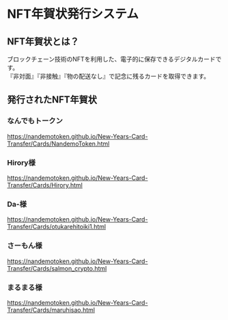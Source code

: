 # NFT年賀状発行システム

## NFT年賀状とは？  
ブロックチェーン技術のNFTを利用した、電子的に保存できるデジタルカードです。  
『非対面』『非接触』『物の配送なし』で記念に残るカードを取得できます。  

## 発行されたNFT年賀状

### なんでもトークン
https://nandemotoken.github.io/New-Years-Card-Transfer/Cards/NandemoToken.html

### Hirory様
https://nandemotoken.github.io/New-Years-Card-Transfer/Cards/Hirory.html

### Da-様
https://nandemotoken.github.io/New-Years-Card-Transfer/Cards/otukarehitoiki1.html

### さーもん様
https://nandemotoken.github.io/New-Years-Card-Transfer/Cards/salmon_crypto.html

### まるまる様
https://nandemotoken.github.io/New-Years-Card-Transfer/Cards/maruhisao.html
